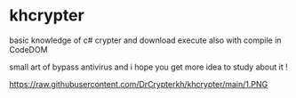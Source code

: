 # khcrypter
basic knowledge of c# crypter and download execute also with compile in CodeDOM 

small art of bypass antivirus and i hope you get more idea to study about it !

https://raw.githubusercontent.com/DrCrypterkh/khcrypter/main/1.PNG
